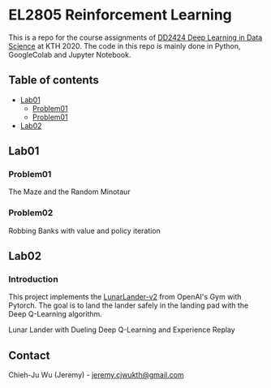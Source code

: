 # EL2805 Reinforcement Learning
This is a repo for the course assignments of [DD2424 Deep Learning in Data Science](https://www.kth.se/student/kurser/kurs/EL2805?l=en) at KTH 2020. The code in this repo is mainly done in Python, GoogleColab and Jupyter Notebook.

## Table of contents

<!--ts-->
   * [Lab01](#Lab01)
      * [Problem01](#Problem01)
      * [Problem01](#Problem01)
   * [Lab02](#Lab02)
<!--te-->


## Lab01

### Problem01

The Maze and the Random Minotaur

### Problem02

Robbing Banks with value and policy iteration

## Lab02
### Introduction
This project implements the [LunarLander-v2](https://gym.openai.com/envs/LunarLander-v2/) from OpenAI's Gym with Pytorch. The goal is to land the lander safely in the landing pad with the Deep Q-Learning algorithm.

Lunar Lander with Dueling Deep Q-Learning and Experience Replay


<!-- CONTACT -->
## Contact

Chieh-Ju Wu (Jeremy) - jeremy.cjwukth@gmail.com
